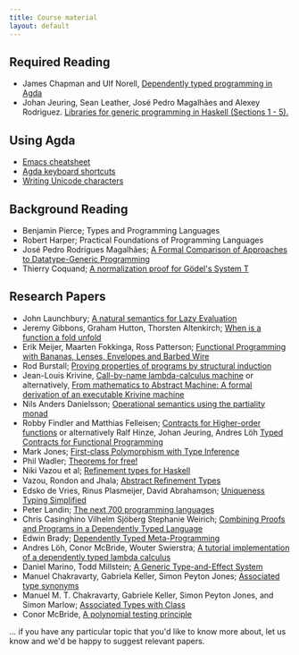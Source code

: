 ```yaml
---
title: Course material
layout: default
---
```


## Required Reading

* James Chapman and Ulf Norell, [Dependently typed programming in Agda](http://www.cse.chalmers.se/~ulfn/papers/afp08/tutorial.pdf)
* Johan Jeuring, Sean Leather, José Pedro Magalhães and Alexey Rodriguez. [Libraries for generic programming in Haskell (Sections 1 - 5).](http://www.staff.science.uu.nl/~jeuri101/homepage/Publications/afp2008.pdf)

## Using Agda

* [Emacs cheatsheet](http://refcards.com/docs/gildeas/gnu-emacs/emacs-refcard-a4.pdf)
* [Agda keyboard shortcuts](http://wiki.portal.chalmers.se/agda/pmwiki.php?n=Main.QuickGuideToEditingTypeCheckingAndCompilingAgdaCode)
* [Writing Unicode characters](http://wiki.portal.chalmers.se/agda/pmwiki.php?n=Docs.UnicodeInput)

## Background Reading

* Benjamin Pierce; Types and Programming Languages
* Robert Harper; Practical Foundations of Programming Languages
* José Pedro Rodrigues Magalhães; [A Formal Comparison of Approaches to Datatype-Generic Programming](http://dreixel.net/research/pdf/fcadgp.pdf)
* Thierry Coquand; [A normalization proof for Gödel's System T](http://www.cse.chalmers.se/~coquand/norm.ps)

## Research Papers

* John Launchbury; [A natural semantics for Lazy Evaluation](http://www.cse.chalmers.se/edu/year/2010/course/DAT140_Types/Launchbury.pdf)
* Jeremy Gibbons, Graham Hutton, Thorsten Altenkirch; [When is a function a fold unfold](http://www.cs.nott.ac.uk/~gmh/when.pdf)
* Erik Meijer, Maarten Fokkinga, Ross Patterson; [Functional Programming with Bananas, Lenses, Envelopes and Barbed Wire](http://eprints.eemcs.utwente.nl/7281/01/db-utwente-40501F46.pdf)
* Rod Burstall; [Proving properties of programs by structural induction](http://www.cse.chalmers.se/edu/year/2010/course/DAT140_Types/Burstall.pdf)
* Jean-Louis Krivine, [Call-by-name lambda-calculus machine](http://www.pps.univ-paris-diderot.fr/~krivine/articles/lazymach.pdf) or alternatively, [From mathematics to Abstract Machine: A formal derivation of an executable Krivine machine](http://eptcs.web.cse.unsw.edu.au/paper.cgi?MSFP2012.10)
* Nils Anders Danielsson; [Operational semantics using the partiality monad](http://www.cse.chalmers.se/~nad/publications/danielsson-semantics-partiality-monad.pdf)
* Robby Findler and Matthias Felleisen; [Contracts for Higher-order functions](http://www.ccs.neu.edu/racket/pubs/NU-CCIS-02-05.pdf) or alternatively Ralf Hinze, Johan Jeuring, Andres Löh [Typed Contracts for Functional Programming](http://www.andres-loeh.de/Contracts.html)
* Mark Jones; [First-class Polymorphism with Type Inference](http://web.cecs.pdx.edu/~mpj/pubs/popl97-fcp.pdf)
* Phil Wadler; [Theorems for free!](http://ttic.uchicago.edu/~dreyer/course/papers/wadler.pdf)
* Niki Vazou et al; [Refinement types for Haskell](http://goto.ucsd.edu/~rjhala/papers/refinement_types_for_haskell.pdf)
* Vazou, Rondon and Jhala; [Abstract Reﬁnement Types](http://goto.ucsd.edu/~rjhala/liquid/abstract_refinement_types.pdf)
* Edsko de Vries, Rinus Plasmeijer, David Abrahamson; [Uniqueness Typing Simplified](https://www.cs.tcd.ie/~devriese/pub/ifl07-paper.pdf)
* Peter Landin; [The next 700 programming languages]()
* Chris Casinghino Vilhelm Sjöberg Stephanie Weirich; [Combining Proofs and Programs in a Dependently Typed Language](http://www.seas.upenn.edu/~ccasin/papers/combining-TR.pdf)
* Edwin Brady; [Dependently Typed Meta-Programming](http://citeseerx.ist.psu.edu/viewdoc/download?doi=10.1.1.106.7073&rep=rep1&type=pdf)
* Andres Löh, Conor McBride, Wouter Swierstra; [A tutorial implementation of a dependently typed lambda calculus](http://www.andres-loeh.de/LambdaPi/LambdaPi.pdf)
* Daniel Marino, Todd Millstein; [A Generic Type-and-Effect System](http://www.cs.ucla.edu/~todd/research/tldi09.pdf)
* Manuel Chakravarty, Gabriela Keller, Simon Peyton Jones; [Associated type synonyms](http://dl.acm.org/citation.cfm?id=1086397)
* Manuel M. T. Chakravarty, Gabriele Keller, Simon Peyton Jones, and Simon Marlow; [Associated Types with Class](https://www.cse.unsw.edu.au/~chak/papers/CKPM05.html)
* Conor McBride, [A polynomial testing principle](https://personal.cis.strath.ac.uk/conor.mcbride/PolyTest.pdf)

... if you have any particular topic that you'd like to know more about, let us know and we'd be happy to suggest relevant papers.


